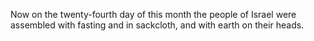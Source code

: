 Now on the twenty-fourth day of this month the people of Israel were assembled with fasting and in sackcloth, and with earth on their heads.
